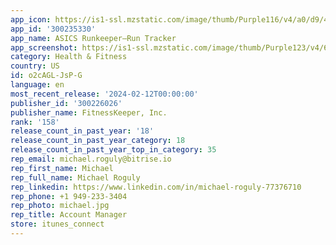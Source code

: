 ```yaml
---
app_icon: https://is1-ssl.mzstatic.com/image/thumb/Purple116/v4/a0/d9/44/a0d9447b-4cab-ae60-00cd-4132154c4577/AppIcon-1x_U007emarketing-0-5-0-sRGB-85-220.png/1024x1024bb.png
app_id: '300235330'
app_name: ASICS Runkeeper—Run Tracker
app_screenshot: https://is1-ssl.mzstatic.com/image/thumb/Purple123/v4/6f/2f/76/6f2f7623-e202-edff-cfb2-55ab2dbebbe9/3d9c69c9-e858-400b-8f88-792788d25091__IOS_Runkeeper_AppStore_6.5in_Screen1_US.jpg/1284x2778bb.png
category: Health & Fitness
country: US
id: o2cAGL-JsP-G
language: en
most_recent_release: '2024-02-12T00:00:00'
publisher_id: '300226026'
publisher_name: FitnessKeeper, Inc.
rank: '158'
release_count_in_past_year: '18'
release_count_in_past_year_category: 18
release_count_in_past_year_top_in_category: 35
rep_email: michael.roguly@bitrise.io
rep_first_name: Michael
rep_full_name: Michael Roguly
rep_linkedin: https://www.linkedin.com/in/michael-roguly-77376710
rep_phone: +1 949-233-3404
rep_photo: michael.jpg
rep_title: Account Manager
store: itunes_connect
---
```

